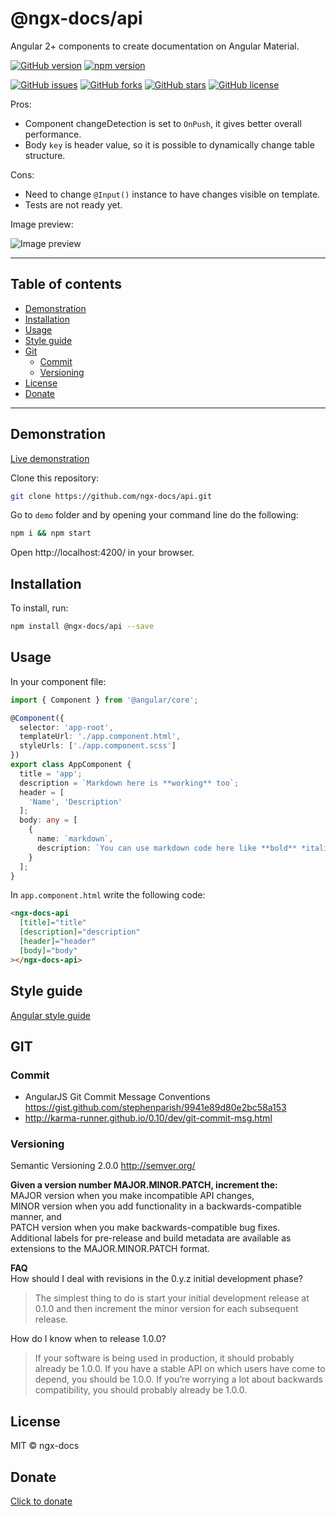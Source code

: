 # @ngx-docs/api

Angular 2+ components to create documentation on Angular Material.

[![GitHub version](https://badge.fury.io/gh/ngx-docs%2Fapi.svg)](https://badge.fury.io/gh/ngx-docs%2Fapi)
[![npm version](https://badge.fury.io/js/%40ngx-docs%2Fapi.svg)](https://badge.fury.io/js/%40ngx-docs%2Fapi)

[![GitHub issues](https://img.shields.io/github/issues/ngx-docs/api.svg)](https://github.com/ngx-docs/api/issues)
[![GitHub forks](https://img.shields.io/github/forks/ngx-docs/api.svg)](https://github.com/ngx-docs/api/network)
[![GitHub stars](https://img.shields.io/github/stars/ngx-docs/api.svg)](https://github.com/ngx-docs/api/stargazers)
[![GitHub license](https://img.shields.io/github/license/ngx-docs/api.svg)](https://github.com/ngx-docs/api/blob/master/LICENSE)


Pros:
* Component changeDetection is set to `OnPush`, it gives better overall performance.
* Body `key` is header value, so it is possible to dynamically change table structure.

Cons:
* Need to change `@Input()` instance to have changes visible on template.
* Tests are not ready yet.

Image preview: 

![Image preview](http://ngx-docs.wwwdev.io/preview.png)

----

## Table of contents
* [Demonstration](#demonstration)
* [Installation](#installation)
* [Usage](#usage)
* [Style guide](#style-guide)
* [Git](#git)
  * [Commit](#commit)
  * [Versioning](#versioning)
* [License](#license)
* [Donate](#donate)

----

## Demonstration

[Live demonstration](http://ngx-docs.wwwdev.io)

Clone this repository:

```bash
git clone https://github.com/ngx-docs/api.git
```

Go to `demo` folder and by opening your command line do the following:

```bash
npm i && npm start
```

Open http://localhost:4200/ in your browser.



## Installation

To install, run:

```bash
npm install @ngx-docs/api --save
```

## Usage

In your component file:
```typescript
import { Component } from '@angular/core';

@Component({
  selector: 'app-root',
  templateUrl: './app.component.html',
  styleUrls: ['./app.component.scss']
})
export class AppComponent {
  title = 'app';
  description = `Markdown here is **working** too`;
  header = [
    'Name', 'Description'
  ];
  body: any = [
    {
      name: `markdown`,
      description: `You can use markdown code here like **bold** *italic*`
    }
  ];
}
```

In `app.component.html` write the following code:

```html
<ngx-docs-api
  [title]="title"
  [description]="description"
  [header]="header"
  [body]="body"
></ngx-docs-api>
```

## Style guide

[Angular style guide](https://angular.io/docs/ts/latest/guide/style-guide.html) 

## GIT

### Commit
- AngularJS Git Commit Message Conventions https://gist.github.com/stephenparish/9941e89d80e2bc58a153
- http://karma-runner.github.io/0.10/dev/git-commit-msg.html

### Versioning
Semantic Versioning 2.0.0 http://semver.org/

**Given a version number MAJOR.MINOR.PATCH, increment the:**   
MAJOR version when you make incompatible API changes,  
MINOR version when you add functionality in a backwards-compatible manner, and  
PATCH version when you make backwards-compatible bug fixes.  
Additional labels for pre-release and build metadata are available as extensions to the MAJOR.MINOR.PATCH format.

**FAQ**   
How should I deal with revisions in the 0.y.z initial development phase?  
>The simplest thing to do is start your initial development release at 0.1.0 and then increment the minor version for each subsequent release.

How do I know when to release 1.0.0?

>If your software is being used in production, it should probably already be 1.0.0. If you have a stable API on which users have come to depend, you should be 1.0.0. If you’re worrying a lot about backwards compatibility, you should probably already be 1.0.0.


## License

MIT © ngx-docs

## Donate

[Click to donate](https://donorbox.org/help-creating-open-source-software)
